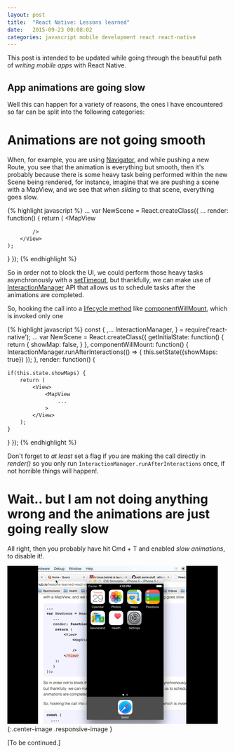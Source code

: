 ```yaml
---
layout: post
title:  "React Native: Lessons learned"
date:   2015-09-23 00:08:02
categories: javascript mobile development react react-native
---
```


This post is intended to be updated while going through the beautiful path of *writing mobile apps* with React Native.


   App animations are going slow
------

Well this can happen for a variety of reasons, the ones I have encountered so far can be split into the following categories:

   Animations are not going smooth
=

When, for example, you are using [Navigator](https://facebook.github.io/react-native/docs/navigator.html), and while pushing a new Route, you see that the animation is everything but smooth, then it's probably because there is some heavy task being performed within the new Scene being rendered, for instance, imagine that we are pushing a scene with a MapView, and we see that when _sliding_ to that scene, everything goes slow.

{% highlight javascript %}
...
var NewScene = React.createClass({
   ...
   render: function() {
    return (
        <View>
            <MapView

            />
        </View>
    );
   }
});
{% endhighlight %}

So in order not to block the UI, we could perform those heavy tasks asynchronously with a [setTimeout](https://rnplay.org/apps/pALAlg), but thankfully, we can make use of [InteractionManager](https://facebook.github.io/react-native/docs/interactionmanager.html) API that allows us to schedule tasks after the animations are completed.

So, hooking the call into a [lifecycle method](https://facebook.github.io/react/docs/component-specs.html) like [componentWillMount](https://facebook.github.io/react/docs/component-specs.html#mounting-componentwillmount), which is invoked only one

{% highlight javascript %}
const {
  ,...
  InteractionManager,
}           = require('react-native');
...
var NewScene = React.createClass({
   getInitialState: function() {
    return {
        showMap: false,
    }
   },
   componentWillMount: function() {
    InteractionManager.runAfterInteractions(() => {
      this.setState({showMaps: true})
    });
   },
   render: function() {

    if(this.state.showMaps) {
        return (
            <View>
                <MapView
                    ...
                >
            </View>
        );
    }
   }
});
{% endhighlight %}

Don't forget to _at least_ set a flag if you are making the call directly in _render()_ so you only run `InteractionManager.runAfterInteractions` once, if not horrible things will happen!.

   Wait.. but I am not doing anything wrong and the animations are just going really slow
=

All right, then you probably have hit Cmd + T and enabled _slow animations_, to disable it!.

![Slow animations React Native](/images/posts/slowanimations.gif){:.center-image .responsive-image }

[To be continued.]
